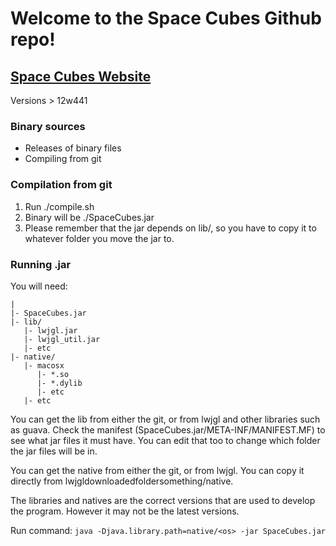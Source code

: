 # Welcome to the Space Cubes Github repo! #
## [Space Cubes Website](http://spacecubes.weebly.com)

Versions > 12w441

### Binary sources ###

- Releases of binary files
- Compiling from git

### Compilation from git ###

1. Run ./compile.sh
2. Binary will be ./SpaceCubes.jar
3. Please remember that the jar depends on lib/, so you have to copy it to whatever folder you move the jar to.

### Running .jar ###

You will need:  
```
|
|- SpaceCubes.jar
|- lib/
   |- lwjgl.jar
   |- lwjgl_util.jar
   |- etc
|- native/
   |- macosx
      |- *.so
      |- *.dylib
      |- etc
   |- etc
```

You can get the lib from either the git, or from lwjgl and other libraries such as guava. Check the manifest (SpaceCubes.jar/META-INF/MANIFEST.MF) to see what jar files it must have. You can edit that too to change which folder the jar files will be in.

You can get the native from either the git, or from lwjgl. You can copy it directly from lwjgldownloadedfoldersomething/native.

The libraries and natives are the correct versions that are used to develop the program. However it may not be the latest versions.

Run command: ``java -Djava.library.path=native/<os> -jar SpaceCubes.jar``
